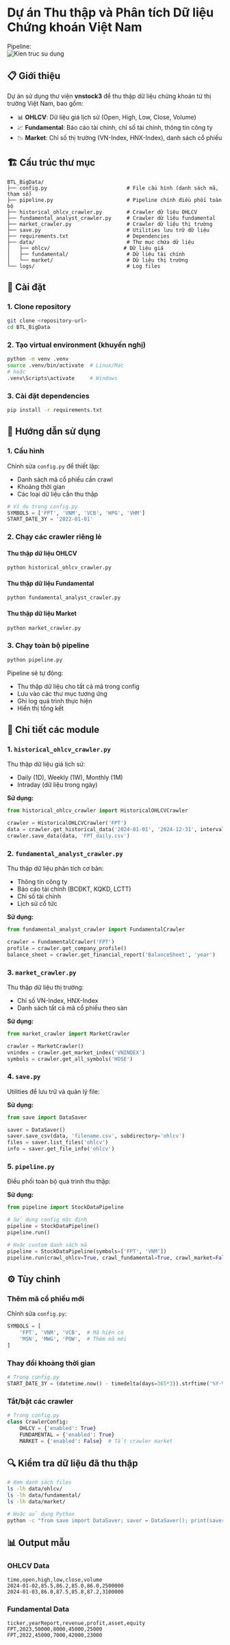 # Dự án Thu thập và Phân tích Dữ liệu Chứng khoán Việt Nam

Pipeline:   
![Kien truc su dung](./pipe_line.png)

## 📋 Giới thiệu
Dự án sử dụng thư viện **vnstock3** để thu thập dữ liệu chứng khoán từ thị trường Việt Nam, bao gồm:
- 📊 **OHLCV**: Dữ liệu giá lịch sử (Open, High, Low, Close, Volume)
- 📈 **Fundamental**: Báo cáo tài chính, chỉ số tài chính, thông tin công ty
- 📉 **Market**: Chỉ số thị trường (VN-Index, HNX-Index), danh sách cổ phiếu

## 🏗️ Cấu trúc thư mục
```
BTL_BigData/
├── config.py                          # File cấu hình (danh sách mã, tham số)
├── pipeline.py                        # Pipeline chính điều phối toàn bộ
├── historical_ohlcv_crawler.py        # Crawler dữ liệu OHLCV
├── fundamental_analyst_crawler.py     # Crawler dữ liệu fundamental
├── market_crawler.py                  # Crawler dữ liệu thị trường
├── save.py                            # Utilities lưu trữ dữ liệu
├── requirements.txt                   # Dependencies
├── data/                              # Thư mục chứa dữ liệu
│   ├── ohlcv/                        # Dữ liệu giá
│   ├── fundamental/                   # Dữ liệu tài chính
│   └── market/                        # Dữ liệu thị trường
└── logs/                              # Log files
```

## 🚀 Cài đặt

### 1. Clone repository
```bash
git clone <repository-url>
cd BTL_BigData
```

### 2. Tạo virtual environment (khuyến nghị)
```bash
python -m venv .venv
source .venv/bin/activate  # Linux/Mac
# hoặc
.venv\Scripts\activate     # Windows
```

### 3. Cài đặt dependencies
```bash
pip install -r requirements.txt
```

## 📖 Hướng dẫn sử dụng

### 1. Cấu hình
Chỉnh sửa `config.py` để thiết lập:
- Danh sách mã cổ phiếu cần crawl
- Khoảng thời gian
- Các loại dữ liệu cần thu thập

```python
# Ví dụ trong config.py
SYMBOLS = ['FPT', 'VNM', 'VCB', 'HPG', 'VHM']
START_DATE_3Y = '2022-01-01'
```

### 2. Chạy các crawler riêng lẻ

#### Thu thập dữ liệu OHLCV
```bash
python historical_ohlcv_crawler.py
```

#### Thu thập dữ liệu Fundamental
```bash
python fundamental_analyst_crawler.py
```

#### Thu thập dữ liệu Market
```bash
python market_crawler.py
```

### 3. Chạy toàn bộ pipeline
```bash
python pipeline.py
```

Pipeline sẽ tự động:
- Thu thập dữ liệu cho tất cả mã trong config
- Lưu vào các thư mục tương ứng
- Ghi log quá trình thực hiện
- Hiển thị tổng kết

## 📝 Chi tiết các module

### 1. `historical_ohlcv_crawler.py`
Thu thập dữ liệu giá lịch sử:
- Daily (1D), Weekly (1W), Monthly (1M)
- Intraday (dữ liệu trong ngày)

**Sử dụng:**
```python
from historical_ohlcv_crawler import HistoricalOHLCVCrawler

crawler = HistoricalOHLCVCrawler('FPT')
data = crawler.get_historical_data('2024-01-01', '2024-12-31', interval='1D')
crawler.save_data(data, 'FPT_daily.csv')
```

### 2. `fundamental_analyst_crawler.py`
Thu thập dữ liệu phân tích cơ bản:
- Thông tin công ty
- Báo cáo tài chính (BCĐKT, KQKD, LCTT)
- Chỉ số tài chính
- Lịch sử cổ tức

**Sử dụng:**
```python
from fundamental_analyst_crawler import FundamentalCrawler

crawler = FundamentalCrawler('FPT')
profile = crawler.get_company_profile()
balance_sheet = crawler.get_financial_report('BalanceSheet', 'year')
```

### 3. `market_crawler.py`
Thu thập dữ liệu thị trường:
- Chỉ số VN-Index, HNX-Index
- Danh sách tất cả mã cổ phiếu theo sàn

**Sử dụng:**
```python
from market_crawler import MarketCrawler

crawler = MarketCrawler()
vnindex = crawler.get_market_index('VNINDEX')
symbols = crawler.get_all_symbols('HOSE')
```

### 4. `save.py`
Utilities để lưu trữ và quản lý file:

**Sử dụng:**
```python
from save import DataSaver

saver = DataSaver()
saver.save_csv(data, 'filename.csv', subdirectory='ohlcv')
files = saver.list_files('ohlcv')
info = saver.get_file_info('ohlcv')
```

### 5. `pipeline.py`
Điều phối toàn bộ quá trình thu thập:

**Sử dụng:**
```python
from pipeline import StockDataPipeline

# Sử dụng config mặc định
pipeline = StockDataPipeline()
pipeline.run()

# Hoặc custom danh sách mã
pipeline = StockDataPipeline(symbols=['FPT', 'VNM'])
pipeline.run(crawl_ohlcv=True, crawl_fundamental=True, crawl_market=False)
```

## ⚙️ Tùy chỉnh

### Thêm mã cổ phiếu mới
Chỉnh sửa `config.py`:
```python
SYMBOLS = [
    'FPT', 'VNM', 'VCB',  # Mã hiện có
    'MSN', 'MWG', 'POW',  # Thêm mã mới
]
```

### Thay đổi khoảng thời gian
```python
# Trong config.py
START_DATE_3Y = (datetime.now() - timedelta(days=365*3)).strftime('%Y-%m-%d')
```

### Tắt/bật các crawler
```python
# Trong config.py
class CrawlerConfig:
    OHLCV = {'enabled': True}
    FUNDAMENTAL = {'enabled': True}
    MARKET = {'enabled': False}  # Tắt crawler market
```

## 🔍 Kiểm tra dữ liệu đã thu thập

```bash
# Xem danh sách files
ls -lh data/ohlcv/
ls -lh data/fundamental/
ls -lh data/market/

# Hoặc sử dụng Python
python -c "from save import DataSaver; saver = DataSaver(); print(saver.get_file_info('ohlcv'))"
```

## 📊 Output mẫu

### OHLCV Data
```csv
time,open,high,low,close,volume
2024-01-02,85.5,86.2,85.0,86.0,2500000
2024-01-03,86.0,87.5,85.8,87.2,3100000
```

### Fundamental Data
```csv
ticker,yearReport,revenue,profit,asset,equity
FPT,2023,50000,8000,45000,25000
FPT,2022,45000,7000,42000,23000
```